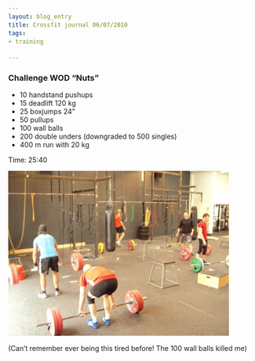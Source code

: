 ```yaml
---
layout: blog_entry
title: Crossfit journal 06/07/2010
tags:
- training

---
```


<h3>Challenge <span class="caps">WOD</span> “Nuts”</h3>

<ul>
	<li>10 handstand pushups</li>
	<li>15 deadlift 120 kg</li>
	<li>25 boxjumps 24”</li>
	<li>50 pullups</li>
	<li>100 wall balls</li>
	<li>200 double unders (downgraded to 500 singles)</li>
	<li>400 m run with 20 kg</li>
</ul>

<p>Time: 25:40</p>

<p><img src="/images/blog-images/2010-07-06_wall_ball_hell.jpg" title="Deadlift" alt="Deadlift"></p>

<p>(Can’t remember ever being this tired before! The 100 wall balls killed me)</p>
